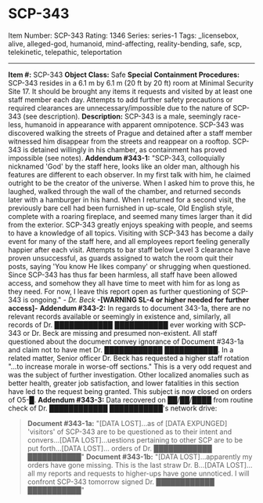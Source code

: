 # SCP-343
Item Number: SCP-343
Rating: 1346
Series: series-1
Tags: _licensebox, alive, alleged-god, humanoid, mind-affecting, reality-bending, safe, scp, telekinetic, telepathic, teleportation

---

**Item #:** SCP-343
**Object Class:** Safe
**Special Containment Procedures:** SCP-343 resides in a 6.1 m by 6.1 m (20 ft by 20 ft) room at Minimal Security Site 17. It should be brought any items it requests and visited by at least one staff member each day. Attempts to add further safety precautions or required clearances are unnecessary/impossible due to the nature of SCP-343 (see description).
**Description:** SCP-343 is a male, seemingly race-less, humanoid in appearance with apparent omnipotence. SCP-343 was discovered walking the streets of Prague and detained after a staff member witnessed him disappear from the streets and reappear on a rooftop. SCP-343 is detained willingly in his chamber, as containment has proved impossible (see notes).
**Addendum #343-1:** "SCP-343, colloquially nicknamed 'God' by the staff here, looks like an older man, although his features are different to each observer. In my first talk with him, he claimed outright to be the creator of the universe. When I asked him to prove this, he laughed, walked through the wall of the chamber, and returned seconds later with a hamburger in his hand. When I returned for a second visit, the previously bare cell had been furnished in up-scale, Old English style, complete with a roaring fireplace, and seemed many times larger than it did from the exterior. SCP-343 greatly enjoys speaking with people, and seems to have a knowledge of all topics. Visiting with SCP-343 has become a daily event for many of the staff here, and all employees report feeling generally happier after each visit. Attempts to bar staff below Level 3 clearance have proven unsuccessful, as guards assigned to watch the room quit their posts, saying 'You know He likes company' or shrugging when questioned. Since SCP-343 has thus far been harmless, all staff have been allowed access, and somehow they all have time to meet with him for as long as they need. For now, I leave this report open as further questioning of SCP-343 is ongoing." _\- Dr. Beck_
**-[WARNING SL-4 or higher needed for further access]-**
**Addendum #343-2:** In regards to document 343-1a, there are no relevant records available or seemingly in existence and, similarly, all records of Dr. ████████████ ███████████ ever working with SCP-343 or Dr. Beck are missing and presumed non-existent. All staff questioned about the document convey ignorance of Document #343-1a and claim not to have met Dr. ████████████ ███████████. In a related matter, Senior officer Dr. Beck has requested a higher staff rotation "…to increase morale in worse-off sections." This is a very odd request and was the subject of further investigation. Other localized anomalies such as better health, greater job satisfaction, and lower fatalities in this section have led to the request being granted. This subject is now closed on orders of O5-█.
**Addendum #343-3:** Data recovered on ██/██/████ from routine check of Dr. ████████████ ███████████'s network drive:
> **Document #343-1a:** "[DATA LOST]…as of [DATA EXPUNGED] 'visitors' of SCP-343 are to be questioned as to their intent and convers…[DATA LOST]…uestions pertaining to other SCP are to be put forth…[DATA LOST]… orders of Dr. ████████████ ███████████"
> **Document #343-1b:** "[DATA LOST]…apparently my orders have gone missing. This is the last straw Dr. B…[DATA LOST]…all my reports and requests to higher-ups have gone unnoticed. I will confront SCP-343 tomorrow signed Dr. ████████████ ███████████"